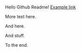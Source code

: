 Hello Github Readme!
[Example link](http://www.google.com)

More text here.



And here.


And stuff.










To the end.
